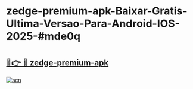 # zedge-premium-apk-Baixar-Gratis-Ultima-Versao-Para-Android-IOS-2025-#mde0q

# <h2><a href="https://ainizakaria.my?title=zedge-premium-apk&ref=24M">🔗👉 🔴 zedge-premium-apk</a></h2>

[![acn](https://github.com/user-attachments/assets/0f9c940e-d8b0-45ae-aac7-cd30a18b3e1c)](https://ainizakaria.my?title=zedge-premium-apk&ref=24M)

